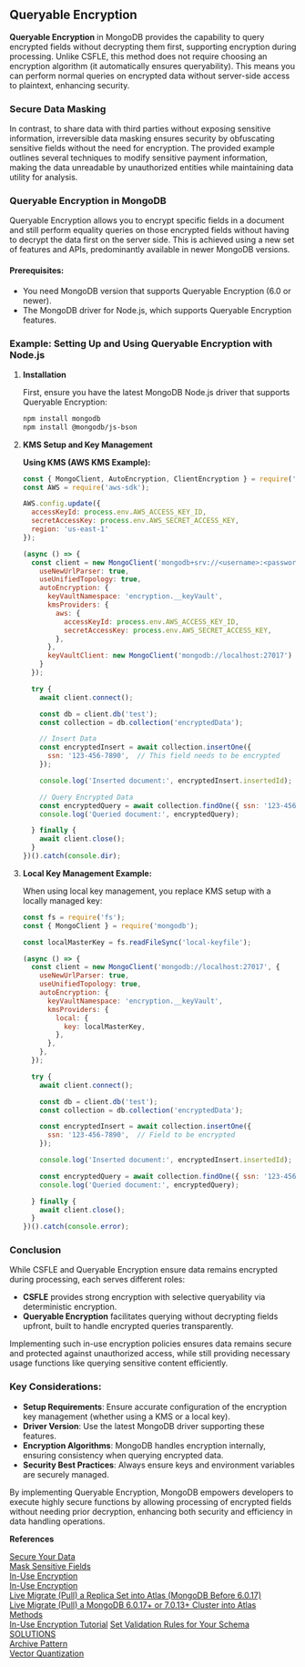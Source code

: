 
## Queryable Encryption

**Queryable Encryption** in MongoDB provides the capability to query encrypted fields without decrypting them first, supporting encryption during processing. Unlike CSFLE, this method does not require choosing an encryption algorithm (it automatically ensures queryability). This means you can perform normal queries on encrypted data without server-side access to plaintext, enhancing security.

### Secure Data Masking

In contrast, to share data with third parties without exposing sensitive information, irreversible data masking ensures security by obfuscating sensitive fields without the need for encryption. The provided example outlines several techniques to modify sensitive payment information, making the data unreadable by unauthorized entities while maintaining data utility for analysis.

### Queryable Encryption in MongoDB

Queryable Encryption allows you to encrypt specific fields in a document and still perform equality queries on those encrypted fields without having to decrypt the data first on the server side. This is achieved using a new set of features and APIs, predominantly available in newer MongoDB versions.

#### Prerequisites:
- You need MongoDB version that supports Queryable Encryption (6.0 or newer).
- The MongoDB driver for Node.js, which supports Queryable Encryption features.

### Example: Setting Up and Using Queryable Encryption with Node.js

1. **Installation**

   First, ensure you have the latest MongoDB Node.js driver that supports Queryable Encryption:

   ```bash
   npm install mongodb
   npm install @mongodb/js-bson
   ```

2. **KMS Setup and Key Management**

   **Using KMS (AWS KMS Example):**

   ```javascript
   const { MongoClient, AutoEncryption, ClientEncryption } = require('mongodb');
   const AWS = require('aws-sdk');

   AWS.config.update({
     accessKeyId: process.env.AWS_ACCESS_KEY_ID,
     secretAccessKey: process.env.AWS_SECRET_ACCESS_KEY,
     region: 'us-east-1'
   });

   (async () => {
     const client = new MongoClient('mongodb+srv://<username>:<password>@cluster.mongodb.net/test', {
       useNewUrlParser: true,
       useUnifiedTopology: true,
       autoEncryption: {
         keyVaultNamespace: 'encryption.__keyVault',
         kmsProviders: {
           aws: {
             accessKeyId: process.env.AWS_ACCESS_KEY_ID,
             secretAccessKey: process.env.AWS_SECRET_ACCESS_KEY,
           },
         },
         keyVaultClient: new MongoClient('mongodb://localhost:27017')
       }
     });

     try {
       await client.connect();

       const db = client.db('test');
       const collection = db.collection('encryptedData');

       // Insert Data
       const encryptedInsert = await collection.insertOne({
         ssn: '123-456-7890',  // This field needs to be encrypted
       });

       console.log('Inserted document:', encryptedInsert.insertedId);

       // Query Encrypted Data
       const encryptedQuery = await collection.findOne({ ssn: '123-456-7890' });
       console.log('Queried document:', encryptedQuery);

     } finally {
       await client.close();
     }
   })().catch(console.dir);
   ```

3. **Local Key Management Example:**

   When using local key management, you replace KMS setup with a locally managed key:

   ```javascript
   const fs = require('fs');
   const { MongoClient } = require('mongodb');

   const localMasterKey = fs.readFileSync('local-keyfile');

   (async () => {
     const client = new MongoClient('mongodb://localhost:27017', {
       useNewUrlParser: true,
       useUnifiedTopology: true,
       autoEncryption: {
         keyVaultNamespace: 'encryption.__keyVault',
         kmsProviders: {
           local: {
             key: localMasterKey,
           },
         },
       },
     });

     try {
       await client.connect();

       const db = client.db('test');
       const collection = db.collection('encryptedData');

       const encryptedInsert = await collection.insertOne({
         ssn: '123-456-7890',  // Field to be encrypted
       });

       console.log('Inserted document:', encryptedInsert.insertedId);

       const encryptedQuery = await collection.findOne({ ssn: '123-456-7890' });
       console.log('Queried document:', encryptedQuery);

     } finally {
       await client.close();
     }
   })().catch(console.error);
   ```

### Conclusion

While CSFLE and Queryable Encryption ensure data remains encrypted during processing, each serves different roles:
- **CSFLE** provides strong encryption with selective queryability via deterministic encryption.
- **Queryable Encryption** facilitates querying without decrypting fields upfront, built to handle encrypted queries transparently.

Implementing such in-use encryption policies ensures data remains secure and protected against unauthorized access, while still providing necessary usage functions like querying sensitive content efficiently.  

### Key Considerations:
- **Setup Requirements**: Ensure accurate configuration of the encryption key management (whether using a KMS or a local key).
- **Driver Version**: Use the latest MongoDB driver supporting these features.
- **Encryption Algorithms**: MongoDB handles encryption internally, ensuring consistency when querying encrypted data.
- **Security Best Practices**: Always ensure keys and environment variables are securely managed.

By implementing Queryable Encryption, MongoDB empowers developers to execute highly secure functions by allowing processing of encrypted fields without needing prior decryption, enhancing both security and efficiency in data handling operations.  

**References**  
  
[Secure Your Data](https://mongodb.com/docs/languages/kotlin/kotlin-sync-driver/current/security/)  
[Mask Sensitive Fields](https://www.practical-mongodb-aggregations.com/examples/securing-data/mask-sensitive-fields)  
[In-Use Encryption](https://mongodb.com/docs/languages/kotlin/kotlin-sync-driver/current/security/encrypt-fields/)  
[In-Use Encryption](https://mongodb.com/docs/drivers/kotlin/coroutine/current/fundamentals/encrypt-fields/)  
[Live Migrate (Pull) a Replica Set into Atlas (MongoDB Before 6.0.17)](https://mongodb.com/docs/atlas/import/live-import/)  
[Live Migrate (Pull) a MongoDB 6.0.17+ or 7.0.13+ Cluster into Atlas](https://mongodb.com/docs/atlas/import/c2c-pull-live-migration/)  
[Methods](https://mongodb.com/docs/mongodb-shell/reference/methods/)  
[In-Use Encryption Tutorial](https://mongodb.com/docs/compass/current/in-use-encryption-tutorial/)
[Set Validation Rules for Your Schema](https://mongodb.com/docs/compass/current/validation/) 
[SOLUTIONS](https://www.mongodb.com/solutions/solutions-library/hasura-ddn-fintech)  
[Archive Pattern](https://mongodb.com/docs/manual/data-modeling/design-patterns/archive/)  
[Vector Quantization](https://mongodb.com/docs/atlas/atlas-vector-search/vector-quantization/)